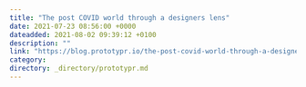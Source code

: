 ```yaml
---
title: "The post COVID world through a designers lens"
date: 2021-07-23 08:56:00 +0000
dateadded: 2021-08-02 09:39:12 +0100
description: ""
link: "https://blog.prototypr.io/the-post-covid-world-through-a-designers-lens-72d4d0343b0a?source=rss----eb297ea1161a---4"
category:
directory: _directory/prototypr.md
---
```

